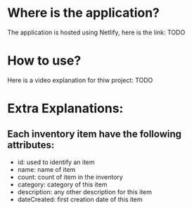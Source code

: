 # Where is the application?

The application is hosted using Netlify, here is the link: TODO

# How to use?

Here is a video explanation for thiw project: TODO

# Extra Explanations:

## Each inventory item have the following attributes:

- id: used to identify an item
- name: name of item
- count: count of item in the inventory
- category: category of this item
- description: any other description for this item
- dateCreated: first creation date of this item
